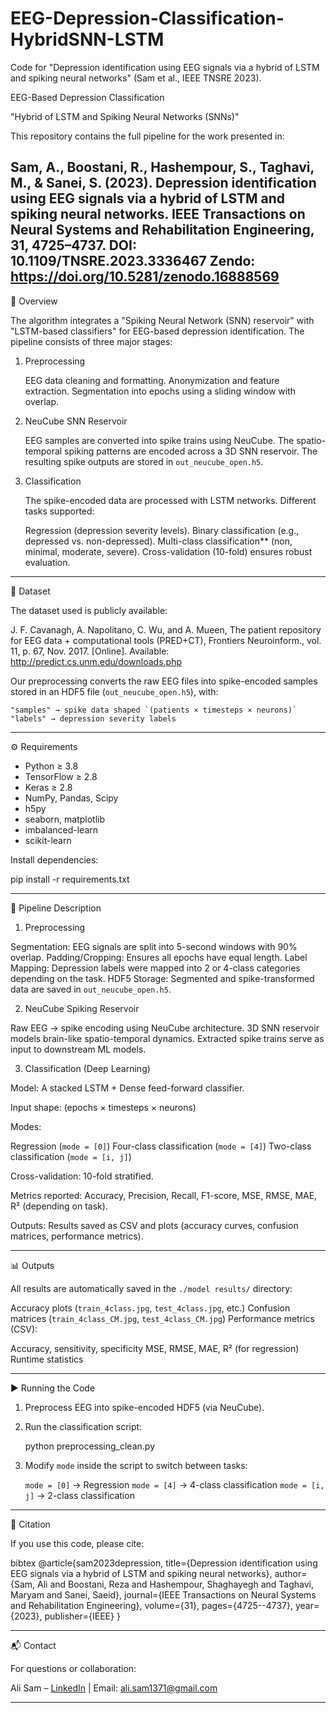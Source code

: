 # EEG-Depression-Classification-HybridSNN-LSTM
Code for "Depression identification using EEG signals via a hybrid of LSTM and spiking neural networks" (Sam et al., IEEE TNSRE 2023).

EEG-Based Depression Classification

"Hybrid of LSTM and Spiking Neural Networks (SNNs)"

This repository contains the full pipeline for the work presented in:

Sam, A., Boostani, R., Hashempour, S., Taghavi, M., & Sanei, S. (2023).
Depression identification using EEG signals via a hybrid of LSTM and spiking neural networks.
IEEE Transactions on Neural Systems and Rehabilitation Engineering, 31, 4725–4737.
DOI: 10.1109/TNSRE.2023.3336467
Zendo:
https://doi.org/10.5281/zenodo.16888569
---

📖 Overview

The algorithm integrates a "Spiking Neural Network (SNN) reservoir" with "LSTM-based classifiers" for EEG-based depression identification. The pipeline consists of three major stages:

1. Preprocessing

   EEG data cleaning and formatting.
   Anonymization and feature extraction.
   Segmentation into epochs using a sliding window with overlap.

2. NeuCube SNN Reservoir

   EEG samples are converted into spike trains using NeuCube.
   The spatio-temporal spiking patterns are encoded across a 3D SNN reservoir.
   The resulting spike outputs are stored in `out_neucube_open.h5`.

3. Classification

   The spike-encoded data are processed with LSTM networks.
   Different tasks supported:

     Regression (depression severity levels).
     Binary classification (e.g., depressed vs. non-depressed).
     Multi-class classification** (non, minimal, moderate, severe).
     Cross-validation (10-fold) ensures robust evaluation.

---

📂 Dataset

The dataset used is publicly available:

J. F. Cavanagh, A. Napolitano, C. Wu, and A. Mueen,
The patient repository for EEG data + computational tools (PRED+CT),
Frontiers Neuroinform., vol. 11, p. 67, Nov. 2017.
[Online]. Available: http://predict.cs.unm.edu/downloads.php

Our preprocessing converts the raw EEG files into spike-encoded samples stored in an HDF5 file (`out_neucube_open.h5`), with:

	"samples" → spike data shaped `(patients × timesteps × neurons)`
	"labels" → depression severity labels

---

⚙️ Requirements

* Python ≥ 3.8
* TensorFlow ≥ 2.8
* Keras ≥ 2.8
* NumPy, Pandas, Scipy
* h5py
* seaborn, matplotlib
* imbalanced-learn
* scikit-learn

Install dependencies:

pip install -r requirements.txt

---

🚀 Pipeline Description

1. Preprocessing

Segmentation: EEG signals are split into 5-second windows with 90% overlap.
Padding/Cropping: Ensures all epochs have equal length.
Label Mapping: Depression labels were mapped into 2 or 4-class categories depending on the task.
HDF5 Storage: Segmented and spike-transformed data are saved in `out_neucube_open.h5`.

2. NeuCube Spiking Reservoir

Raw EEG → spike encoding using NeuCube architecture.
3D SNN reservoir models brain-like spatio-temporal dynamics.
Extracted spike trains serve as input to downstream ML models.

3. Classification (Deep Learning)

Model: A stacked LSTM + Dense feed-forward classifier.

Input shape: (epochs × timesteps × neurons)

Modes:

  Regression (`mode = [0]`)
  Four-class classification (`mode = [4]`)
  Two-class classification (`mode = [i, j]`)

Cross-validation: 10-fold stratified.

Metrics reported: Accuracy, Precision, Recall, F1-score, MSE, RMSE, MAE, R² (depending on task).

Outputs: Results saved as CSV and plots (accuracy curves, confusion matrices, performance metrics).

---

📊 Outputs

All results are automatically saved in the `./model results/` directory:

Accuracy plots (`train_4class.jpg`, `test_4class.jpg`, etc.)
Confusion matrices (`train_4class_CM.jpg`, `test_4class_CM.jpg`)
Performance metrics (CSV):

  Accuracy, sensitivity, specificity
  MSE, RMSE, MAE, R² (for regression)
  Runtime statistics

---

▶️ Running the Code

1. Preprocess EEG into spike-encoded HDF5 (via NeuCube).
2. Run the classification script:

   python preprocessing_clean.py

3. Modify `mode` inside the script to switch between tasks:

   `mode = [0]` → Regression
   `mode = [4]` → 4-class classification
   `mode = [i, j]` → 2-class classification

---

📌 Citation

If you use this code, please cite:

bibtex
@article{sam2023depression,
  title={Depression identification using EEG signals via a hybrid of LSTM and spiking neural networks},
  author={Sam, Ali and Boostani, Reza and Hashempour, Shaghayegh and Taghavi, Maryam and Sanei, Saeid},
  journal={IEEE Transactions on Neural Systems and Rehabilitation Engineering},
  volume={31},
  pages={4725--4737},
  year={2023},
  publisher={IEEE}
}

---

📬 Contact

For questions or collaboration:

Ali Sam – [LinkedIn](https://linkedin.com/in/ali-sam-177937224) | Email: ali.sam1371@gmail.com

---
